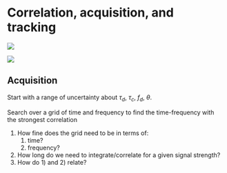 # Correlation, acquisition, and tracking

![](!imgdir/1a0882e547ed0f5296439534b1313be381edde56.jpg)

![](!imgdir/b7bf774f181ebc1fed036323658cb312f48320b4.jpg)

## Acquisition

Start with a range of uncertainty about $\tau_d$, $\tau_c$, $f_d$, $\theta$.

Search over a grid of time and frequency to find the time-frequency with the strongest correlation

1) How fine does the grid need to be in terms of:
   1) time?
   2) frequency?
2) How long do we need to integrate/correlate for a given signal strength?
3) How do 1) and 2) relate?

